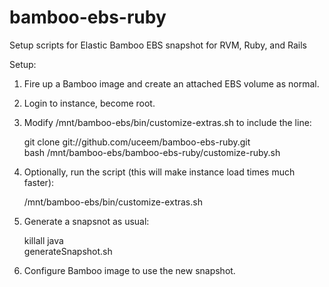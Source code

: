bamboo-ebs-ruby
================

Setup scripts for Elastic Bamboo EBS snapshot for RVM, Ruby, and Rails

Setup:

1. Fire up a Bamboo image and create an attached EBS volume as normal.
2. Login to instance, become root.
3. Modify /mnt/bamboo-ebs/bin/customize-extras.sh to include the line:

    git clone git://github.com/uceem/bamboo-ebs-ruby.git  
    bash /mnt/bamboo-ebs/bamboo-ebs-ruby/customize-ruby.sh  

4. Optionally, run the script (this will make instance load times much faster):

    /mnt/bamboo-ebs/bin/customize-extras.sh  

5. Generate a snapsnot as usual:

    killall java  
    generateSnapshot.sh  

6. Configure Bamboo image to use the new snapshot.


